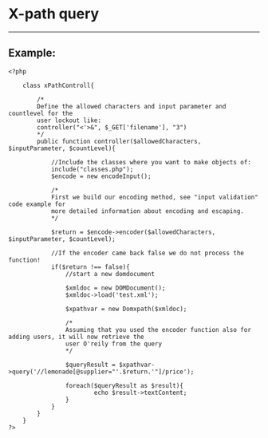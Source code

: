 # X-path query
-------

## Example:


    <?php

    	class xPathControll{ 	

    		/*
    		Define the allowed characters and input parameter and countlevel for the
    		user lockout like:
    		controller("<'>&", $_GET['filename'], "3")
    		*/
    		public function controller($allowedCharacters, $inputParameter, $countLevel){

    			//Include the classes where you want to make objects of:		
    			include("classes.php");
    			$encode = new encodeInput();

    			/*
    			First we build our encoding method, see "input validation" code example for
    			more detailed information about encoding and escaping.
    			*/

    			$return = $encode->encoder($allowedCharacters, $inputParameter, $countLevel);

    			//If the encoder came back false we do not process the function!
    			if($return !== false){
    				//start a new domdocument

    				$xmldoc = new DOMDocument();
    				$xmldoc->load('test.xml');

    				$xpathvar = new Domxpath($xmldoc);

    				/*
    				Assuming that you used the encoder function also for adding users, it will now retrieve the
    				user O'reily from the query
    				*/

    				$queryResult = $xpathvar->query('//lemonade[@supplier="'.$return.'"]/price');

    				foreach($queryResult as $result){
    						echo $result->textContent;
    				}
    			}
    		}
    	}
    ?>
